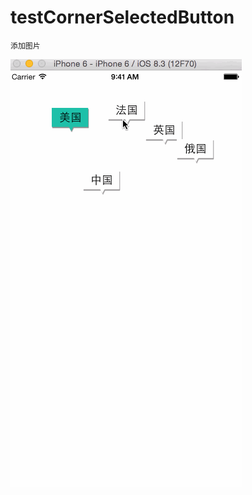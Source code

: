 # testCornerSelectedButton

    添加图片
![截图图片](https://raw.githubusercontent.com/wangyingbo/testCornerSelectedButton/master/gif.gif)